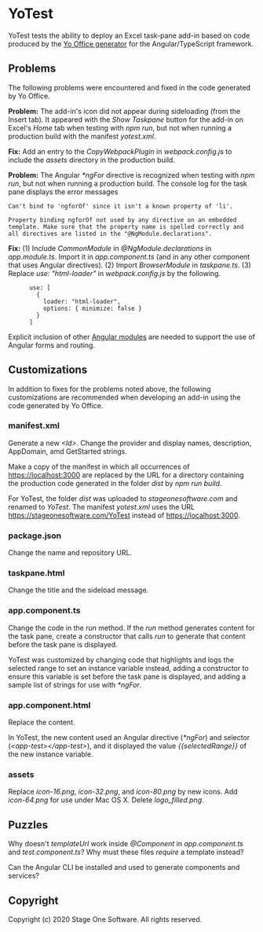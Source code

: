 # YoTest

YoTest tests the ability to deploy an Excel task-pane add-in based on code produced by the [Yo Office generator](https://github.com/OfficeDev/generator-office) for the Angular/TypeScript framework.

## Problems

The following problems were encountered and fixed in the code generated by Yo Office.

**Problem:** The add-in's icon did not appear during sideloading (from the Insert tab).  It appeared with the _Show Taskpane_ button for the add-in on Excel's _Home_ tab when testing with _npm run_, but not when running a production build with the manifest _yotest.xml_.

**Fix:** Add an entry to the _CopyWebpackPlugin_ in _webpack.config.js_ to include the _assets_ directory in the production build.

**Problem:** The Angular _*ngFor_ directive is recognized when testing with _npm run_, but not when running a production build.  The console log for the task pane displays the error messages

    Can't bind to 'ngforOf' since it isn't a known property of 'li'.

    Property binding ngforOf not used by any directive on an embedded template. Make sure that the property name is spelled correctly and all directives are listed in the "@NgModule.declarations".

**Fix:** (1) Include _CommonModule_ in _@NgModule.declarations_ in _app.module.ts_.  Import it in _app.component.ts_ (and in any other component that uses Angular directives).  (2) Import _BrowserModule_ in _taskpane.ts_.  (3) Replace _use: "html-loader"_ in _webpack.config.js_ by the following.

          use: [
            {
              loader: "html-loader",
              options: { minimize: false }
            }
          ]
  
  Explicit inclusion of other [Angular modules](https://angular.io/guide/frequent-ngmodules) are needed to support the use of Angular forms and routing.

## Customizations

In addition to fixes for the problems noted above, the following customizations are recommended when developing an add-in using the code generated by Yo Office.

### manifest.xml

Generate a new _&lt;Id&gt;_.  Change the provider and display names, description, AppDomain, amd GetStarted strings.

Make a copy of the manifest in which all occurrences of <https://localhost:3000> are replaced by the URL for a directory containing the production code generated in the folder _dist_ by _npm run build_.

For YoTest, the folder _dist_ was uploaded to _stageonesoftware.com_ and renamed to _YoTest_.  The manifest _yotest.xml_ uses the URL <https://stageonesoftware.com/YoTest> instead of <https://localhost:3000>.

### package.json

Change the name and repository URL.

### taskpane.html

Change the title and the sideload message.

### app.component.ts

Change the code in the _run_ method.  If the _run_ method generates content for the task pane, create a constructor that calls _run_ to generate that content before the task pane is displayed.

YoTest was customized by changing code that highlights and logs the selected range to set an instance variable instead, adding a constructor to ensure this variable is set before the task pane is displayed, and adding a sample list of strings for use with _*ngFor_.

### app.component.html

Replace the content.  

In YoTest, the new content used an Angular directive (_*ngFor_) and selector (_&lt;app-test&gt;&lt;/app-test&gt;_), and it displayed the value _{{selectedRange}}_ of the new instance variable.

### assets

Replace _icon-16.png_, _icon-32.png_, and _icon-80.png_ by new icons.  Add _icon-64.png_ for use under Mac OS X.  Delete _logo_filled.png_.

## Puzzles

Why doesn't _templateUrl_ work inside _@Component_ in _app.component.ts_ and _test.component.ts_?  Why must these files _require_ a template instead?

Can the Angular CLI be installed and used to generate components and services?

## Copyright

Copyright (c) 2020 Stage One Software. All rights reserved.
